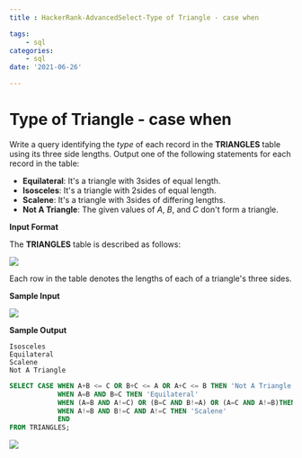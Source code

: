 ```yaml
---
title : HackerRank-AdvancedSelect-Type of Triangle - case when

tags:
    - sql
categories:
    - sql 
date: '2021-06-26'

---
```


# Type of Triangle - case when


Write a query identifying the  _type_  of each record in the  **TRIANGLES**  table using its three side lengths. Output one of the following statements for each record in the table:

-   **Equilateral**: It's a triangle with  3sides of equal length.
-   **Isosceles**: It's a triangle with  2sides of equal length.
-   **Scalene**: It's a triangle with  3sides of differing lengths.
-   **Not A Triangle**: The given values of  _A_,  _B_, and  _C_  don't form a triangle.

**Input Format**

The  **TRIANGLES**  table is described as follows:

![](https://s3.amazonaws.com/hr-challenge-images/12887/1443815629-ac2a843fb7-1.png)


Each row in the table denotes the lengths of each of a triangle's three sides.

**Sample Input**

![](https://s3.amazonaws.com/hr-challenge-images/12887/1443815827-cbfc1ca12b-2.png)

**Sample Output**

```
Isosceles
Equilateral
Scalene
Not A Triangle
```

```sql
SELECT CASE WHEN A+B <= C OR B+C <= A OR A+C <= B THEN 'Not A Triangle'
            WHEN A=B AND B=C THEN 'Equilateral'
            WHEN (A=B AND A!=C) OR (B=C AND B!=A) OR (A=C AND A!=B)THEN 'Isosceles'
            WHEN A!=B AND B!=C AND A!=C THEN 'Scalene'
            END
FROM TRIANGLES;
```

![](https://i.imgur.com/EgPE5LS.png)


